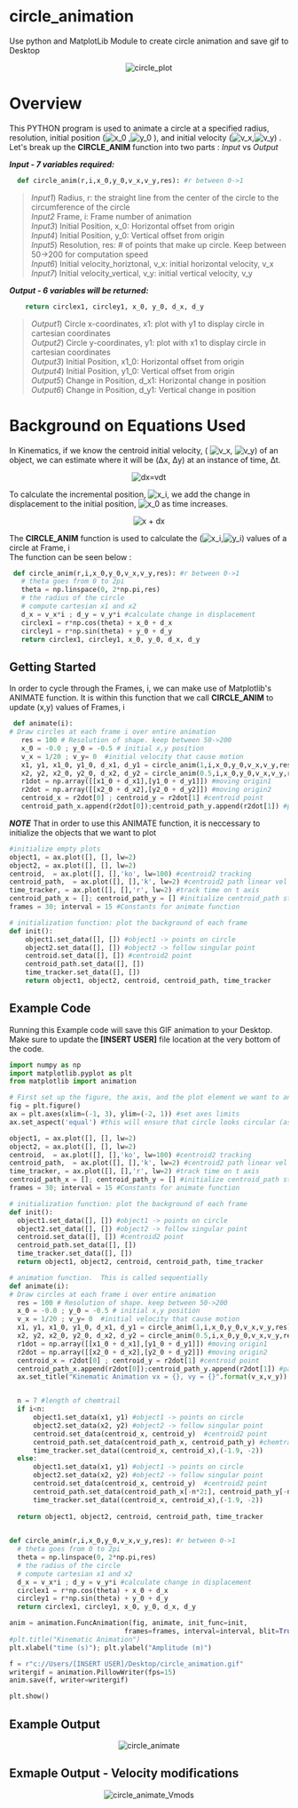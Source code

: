 # circle_animation
Use python and MatplotLib Module to create circle animation and save gif to Desktop

<p align="center"><img src="https://github.com/SceneDuGreene/circle_animation/blob/main/circle_animation.gif" title="circle_plot"> </p>

# Overview
This PYTHON program is used to animate a circle at a specified radius, resolution, initial position (<img src="https://latex.codecogs.com/svg.image?x_0" title = "x_0"> ,<img src="https://latex.codecogs.com/svg.image?y_0" title = "y_0"> ), and initial velocity (<img src="https://latex.codecogs.com/svg.image?v_x" title = "v_x">,<img src="https://latex.codecogs.com/svg.image?v_y" title = "v_y">) . <br />
Let's break up the **CIRCLE_ANIM** function into two parts : *Input* vs *Output*

***Input - 7 variables required:***
```Python
  def circle_anim(r,i,x_0,y_0,v_x,v_y,res): #r between 0->1
```

>*Input1*) Radius, r: the straight line from the center of the circle to the circumference of the circle <br />
>*Input2* Frame, i: Frame number of animation  <br />
>*Input3*) Initial Position, x_0: Horizontal offset from origin  <br />
>*Input4*) Initial Position, y_0: Vertical offset from origin  <br />
>*Input5*) Resolution, res: # of points that make up circle. Keep between 50->200 for computation speed  <br />
>*Input6*) Initial velocity_horiztonal, v_x: initial horizontal velocity, v_x   <br />
>*Input7*) Initial velocity_vertical, v_y: initial vertical velocity, v_y    <br />

***Output - 6 variables will be returned:***
```Python
    return circlex1, circley1, x_0, y_0, d_x, d_y 
```
>*Output1*) Circle x-coordinates, x1: plot with y1 to display circle in cartesian coordinates  <br />
>*Output2*) Circle y-coordinates, y1: plot with x1 to display circle in cartesian coordinates <br />
>*Output3*) Initial Position, x1_0: Horizontal offset from origin <br />
>*Output4*) Initial Position, y1_0: Vertical offset from origin <br />
>*Output5*) Change in Position, d_x1: Horizontal change in position<br />
>*Output6*) Change in Position, d_y1: Vertical change in position <br />

 # Background on Equations Used
 In Kinematics, if we know the centroid initial velocity, ( <img src="https://latex.codecogs.com/svg.image?v_x" title = "v_x">, <img src="https://latex.codecogs.com/svg.image?v_y" title = "v_y">) of an object, we can estimate
 where it will be (Δx, Δy) at an instance of time, Δt.
 <p align="center"> <img src= "https://latex.codecogs.com/svg.image?\Delta&space;x=v&space;\Delta&space;t&space;&space;" title = "dx=vdt" </p> <br />
 <p align="left"> To calculate the incremental position, <img src="https://latex.codecogs.com/svg.image?x_i" title = "x_i">, we add the change in displacement to the initial position,  <img src="https://latex.codecogs.com/svg.image?x_0" title = "x_0"> as time increases. </p>
 <p align="center"> <img src= "https://latex.codecogs.com/svg.image?x_i&space;=&space;x_o&space;&plus;&space;\Delta&space;x" title = "x + dx" </p>
  
The **CIRCLE_ANIM** function is used to calculate the (<img src="https://latex.codecogs.com/svg.image?x_i" title = "x_i">,<img src="https://latex.codecogs.com/svg.image?y_i" title = "y_i">) values of a circle at Frame, i <br />
The function can be seen below
  :
 ```Python
  def circle_anim(r,i,x_0,y_0,v_x,v_y,res): #r between 0->1
    # theta goes from 0 to 2pi
    theta = np.linspace(0, 2*np.pi,res) 
    # the radius of the circle
    # compute cartesian x1 and x2
    d_x = v_x*i ; d_y = v_y*i #calculate change in displacement
    circlex1 = r*np.cos(theta) + x_0 + d_x 
    circley1 = r*np.sin(theta) + y_0 + d_y
    return circlex1, circley1, x_0, y_0, d_x, d_y

  ```
  
## Getting Started
  In order to cycle through the Frames, i, we can make use of Matplotlib's ANIMATE function.
  It is within this function that we call **CIRCLE_ANIM** to update (x,y) values of Frames, i
 ```Python
  def animate(i):
# Draw circles at each frame i over entire animation
    res = 100 # Resolution of shape. keep between 50->200
    x_0 = -0.0 ; y_0 = -0.5 # initial x,y position
    v_x = 1/20 ; v_y= 0  #initial velocity that cause motion
    x1, y1, x1_0, y1_0, d_x1, d_y1 = circle_anim(1,i,x_0,y_0,v_x,v_y,res)  #r between 0->1
    x2, y2, x2_0, y2_0, d_x2, d_y2 = circle_anim(0.5,i,x_0,y_0,v_x,v_y,res) #r between 0->1
    r1dot = np.array([[x1_0 + d_x1],[y1_0 + d_y1]]) #moving origin1
    r2dot = np.array([[x2_0 + d_x2],[y2_0 + d_y2]]) #moving origin2
    centroid_x = r2dot[0] ; centroid_y = r2dot[1] #centroid point
    centroid_path_x.append(r2dot[0]);centroid_path_y.append(r2dot[1]) #path 
  ```
   ***NOTE*** That in order to use this ANIMATE function, it is neccessary to initialize the objects that we want to plot
  ```Python
  #initialize empty plots
  object1, = ax.plot([], [], lw=2)
  object2, = ax.plot([], [], lw=2)
  centroid,  = ax.plot([], [],'ko', lw=100) #centroid2 tracking
  centroid_path,  = ax.plot([], [],'k', lw=2) #centroid2 path linear vel
  time_tracker, = ax.plot([], [],'r', lw=2) #track time on t axis
  centroid_path_x = []; centroid_path_y = [] #initialize centroid_path storage
  frames = 30; interval = 15 #Constants for animate function

  # initialization function: plot the background of each frame
  def init():
      object1.set_data([], []) #object1 -> points on circle
      object2.set_data([], []) #object2 -> follow singular point
      centroid.set_data([], []) #centroid2 point
      centroid_path.set_data([], []) 
      time_tracker.set_data([], []) 
      return object1, object2, centroid, centroid_path, time_tracker

  ```
  
  ## Example Code
  Running this Example code will save this GIF animation to your Desktop. Make sure to update the **[INSERT USER]** file location at the very bottom of the code. 
  ```Python
import numpy as np
import matplotlib.pyplot as plt 
from matplotlib import animation

# First set up the figure, the axis, and the plot element we want to animate
fig = plt.figure()
ax = plt.axes(xlim=(-1, 3), ylim=(-2, 1)) #set axes limits
ax.set_aspect('equal') #this will ensure that circle looks circular (as opposed to elliptical)

object1, = ax.plot([], [], lw=2)
object2, = ax.plot([], [], lw=2)
centroid,  = ax.plot([], [],'ko', lw=100) #centroid2 tracking
centroid_path,  = ax.plot([], [],'k', lw=2) #centroid2 path linear vel
time_tracker, = ax.plot([], [],'r', lw=2) #track time on t axis
centroid_path_x = []; centroid_path_y = [] #initialize centroid_path storage
frames = 30; interval = 15 #Constants for animate function

# initialization function: plot the background of each frame
def init():
    object1.set_data([], []) #object1 -> points on circle
    object2.set_data([], []) #object2 -> follow singular point
    centroid.set_data([], []) #centroid2 point
    centroid_path.set_data([], []) 
    time_tracker.set_data([], []) 
    return object1, object2, centroid, centroid_path, time_tracker

# animation function.  This is called sequentially
def animate(i):
# Draw circles at each frame i over entire animation
    res = 100 # Resolution of shape. keep between 50->200
    x_0 = -0.0 ; y_0 = -0.5 # initial x,y position
    v_x = 1/20 ; v_y= 0  #initial velocity that cause motion
    x1, y1, x1_0, y1_0, d_x1, d_y1 = circle_anim(1,i,x_0,y_0,v_x,v_y,res)  #r between 0->1
    x2, y2, x2_0, y2_0, d_x2, d_y2 = circle_anim(0.5,i,x_0,y_0,v_x,v_y,res) #r between 0->1
    r1dot = np.array([[x1_0 + d_x1],[y1_0 + d_y1]]) #moving origin1
    r2dot = np.array([[x2_0 + d_x2],[y2_0 + d_y2]]) #moving origin2
    centroid_x = r2dot[0] ; centroid_y = r2dot[1] #centroid point
    centroid_path_x.append(r2dot[0]);centroid_path_y.append(r2dot[1]) #path 
    ax.set_title("Kinematic Animation vx = {}, vy = {}".format(v_x,v_y))


    n = 7 #length of chemtrail
    if i<n:
        object1.set_data(x1, y1) #object1 -> points on circle
        object2.set_data(x2, y2) #object2 -> follow singular point
        centroid.set_data(centroid_x, centroid_y)  #centroid2 point
        centroid_path.set_data(centroid_path_x, centroid_path_y) #chemtrails
        time_tracker.set_data((centroid_x, centroid_x),(-1.9, -2))
    else:
        object1.set_data(x1, y1) #object1 -> points on circle
        object2.set_data(x2, y2) #object2 -> follow singular point
        centroid.set_data(centroid_x, centroid_y)  #centroid2 point
        centroid_path.set_data(centroid_path_x[-n*2:], centroid_path_y[-n*2:]) #chemtrails
        time_tracker.set_data((centroid_x, centroid_x),(-1.9, -2))
    
    return object1, object2, centroid, centroid_path, time_tracker

    
def circle_anim(r,i,x_0,y_0,v_x,v_y,res): #r between 0->1
    # theta goes from 0 to 2pi
    theta = np.linspace(0, 2*np.pi,res) 
    # the radius of the circle
    # compute cartesian x1 and x2
    d_x = v_x*i ; d_y = v_y*i #calculate change in displacement
    circlex1 = r*np.cos(theta) + x_0 + d_x 
    circley1 = r*np.sin(theta) + y_0 + d_y
    return circlex1, circley1, x_0, y_0, d_x, d_y

anim = animation.FuncAnimation(fig, animate, init_func=init,
                               frames=frames, interval=interval, blit=True)
#plt.title("Kinematic Animation")
plt.xlabel("time (s)"); plt.ylabel("Amplitude (m)")

f = r"c://Users/[INSERT USER]/Desktop/circle_animation.gif"
writergif = animation.PillowWriter(fps=15)
anim.save(f, writer=writergif)

plt.show()
  ```
## Example Output
  <p align="center"><img src="https://github.com/SceneDuGreene/circle_animation/blob/main/circle_animation.gif" title="circle_animate"> </p>

  ## Exmaple Output - Velocity modifications
  <p align="center"><img src="https://github.com/SceneDuGreene/circle_animation/blob/main/EXAMPLE_MODIFICATIONS_circle_animation.gif" title="circle_animate_Vmods"></p>
